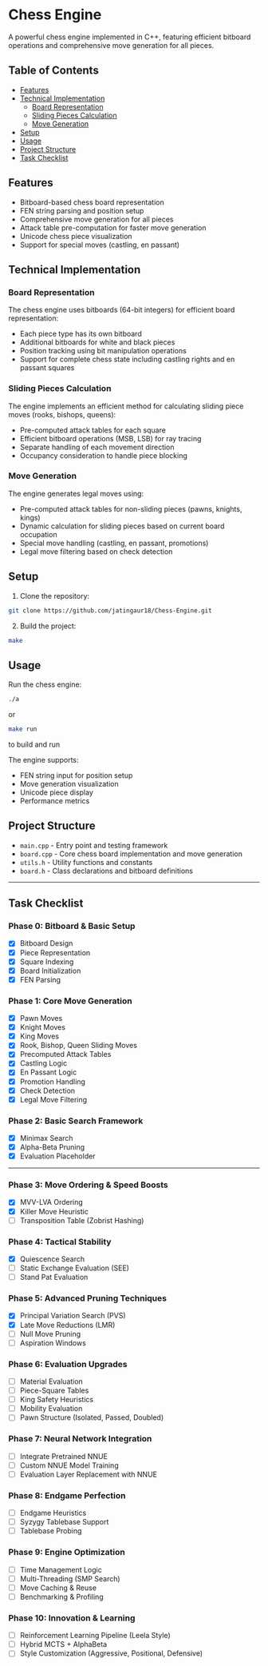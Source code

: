 
# Chess Engine

A powerful chess engine implemented in C++, featuring efficient bitboard operations and comprehensive move generation for all pieces.

## Table of Contents
- [Features](#features)
- [Technical Implementation](#technical-implementation)
  - [Board Representation](#board-representation)
  - [Sliding Pieces Calculation](#sliding-pieces-calculation)
  - [Move Generation](#move-generation)
- [Setup](#setup)
- [Usage](#usage)
- [Project Structure](#project-structure)
- [Task Checklist](#task-checklist)

## Features

- Bitboard-based chess board representation  
- FEN string parsing and position setup  
- Comprehensive move generation for all pieces  
- Attack table pre-computation for faster move generation  
- Unicode chess piece visualization  
- Support for special moves (castling, en passant)  

## Technical Implementation

### Board Representation

The chess engine uses bitboards (64-bit integers) for efficient board representation:
- Each piece type has its own bitboard  
- Additional bitboards for white and black pieces  
- Position tracking using bit manipulation operations  
- Support for complete chess state including castling rights and en passant squares  

### Sliding Pieces Calculation

The engine implements an efficient method for calculating sliding piece moves (rooks, bishops, queens):
- Pre-computed attack tables for each square  
- Efficient bitboard operations (MSB, LSB) for ray tracing  
- Separate handling of each movement direction  
- Occupancy consideration to handle piece blocking  

### Move Generation

The engine generates legal moves using:
- Pre-computed attack tables for non-sliding pieces (pawns, knights, kings)  
- Dynamic calculation for sliding pieces based on current board occupation  
- Special move handling (castling, en passant, promotions)  
- Legal move filtering based on check detection  

## Setup

1. Clone the repository:
```bash
git clone https://github.com/jatingaur18/Chess-Engine.git
```

2. Build the project:
```bash
make
```

## Usage

Run the chess engine:
```bash
./a
```
or
```bash
make run
```
to build and run

The engine supports:
- FEN string input for position setup  
- Move generation visualization  
- Unicode piece display  
- Performance metrics  

## Project Structure

- `main.cpp` - Entry point and testing framework  
- `board.cpp` - Core chess board implementation and move generation  
- `utils.h` - Utility functions and constants  
- `board.h` - Class declarations and bitboard definitions  

---

## Task Checklist

### Phase 0: Bitboard & Basic Setup
- [x] Bitboard Design  
- [x] Piece Representation  
- [x] Square Indexing  
- [x] Board Initialization  
- [x] FEN Parsing  

###  Phase 1: Core Move Generation
- [x] Pawn Moves  
- [x] Knight Moves  
- [x] King Moves  
- [x] Rook, Bishop, Queen Sliding Moves  
- [x] Precomputed Attack Tables  
- [x] Castling Logic  
- [x] En Passant Logic  
- [x] Promotion Handling  
- [x] Check Detection  
- [x] Legal Move Filtering  

###  Phase 2: Basic Search Framework
- [x] Minimax Search  
- [x] Alpha-Beta Pruning  
- [x] Evaluation Placeholder  

---

###  Phase 3: Move Ordering & Speed Boosts
- [x] MVV-LVA Ordering  
- [x] Killer Move Heuristic  
- [ ] Transposition Table (Zobrist Hashing)  

###  Phase 4: Tactical Stability
- [x] Quiescence Search  
- [ ] Static Exchange Evaluation (SEE)  
- [ ] Stand Pat Evaluation  

###  Phase 5: Advanced Pruning Techniques
- [x] Principal Variation Search (PVS)  
- [x] Late Move Reductions (LMR)  
- [ ] Null Move Pruning  
- [ ] Aspiration Windows  

###  Phase 6: Evaluation Upgrades
- [ ] Material Evaluation  
- [ ] Piece-Square Tables  
- [ ] King Safety Heuristics  
- [ ] Mobility Evaluation  
- [ ] Pawn Structure (Isolated, Passed, Doubled)  

###  Phase 7: Neural Network Integration
- [ ] Integrate Pretrained NNUE  
- [ ] Custom NNUE Model Training  
- [ ] Evaluation Layer Replacement with NNUE  

###  Phase 8: Endgame Perfection
- [ ] Endgame Heuristics  
- [ ] Syzygy Tablebase Support  
- [ ] Tablebase Probing  

###  Phase 9: Engine Optimization
- [ ] Time Management Logic  
- [ ] Multi-Threading (SMP Search)  
- [ ] Move Caching & Reuse  
- [ ] Benchmarking & Profiling  

###  Phase 10: Innovation & Learning
- [ ] Reinforcement Learning Pipeline (Leela Style)  
- [ ] Hybrid MCTS + AlphaBeta  
- [ ] Style Customization (Aggressive, Positional, Defensive)  